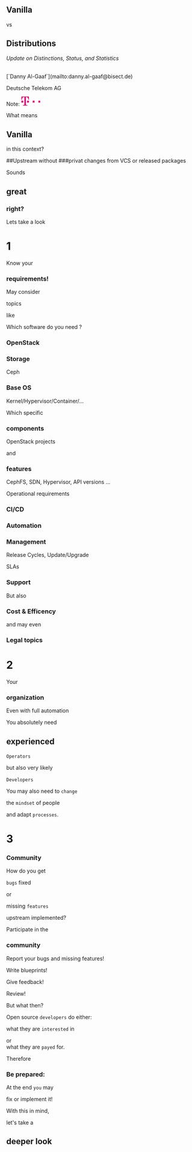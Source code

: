 ## Vanilla
vs 
## Distributions
*Update on Distinctions, Status, and Statistics*

<br>
[`Danny Al-Gaaf`](mailto:danny.al-gaaf@bisect.de)

Deutsche Telekom AG

Note: <img src="images/T_Logo_3c_p_DE.png" style="width:10%;">


<!-- Slide -->
What means
## Vanilla
in this context? 


<!-- Slide -->
##Upstream
without <!-- .element class="fragment" -->
###privat changes <!-- .element class="fragment" -->
from VCS or released packages <!-- .element class="fragment" -->


<!-- Slide -->
Sounds
## great
### right?


<!-- Slide -->
Lets take a look


<!-- Slide -->
# 1
Know your <!-- .element class="fragment" -->
### requirements! <!-- .element class="fragment" -->


<!-- Slide -->
May consider

topics 

like


<!-- Slide -->
Which software do you need ?
### OpenStack <!-- .element class="fragment" -->
### Storage <!-- .element class="fragment" -->
Ceph <!-- .element class="fragment" -->
### Base OS <!-- .element class="fragment" -->
Kernel/Hypervisor/Container/... <!-- .element class="fragment" -->


<!-- Slide -->
Which specific
### components <!-- .element class="fragment" data-fragment-index="1"--> 
OpenStack projects <!-- .element class="fragment" data-fragment-index="1"-->

and <!-- .element class="fragment" data-fragment-index="2"-->
### features <!-- .element class="fragment" data-fragment-index="3"--> 
CephFS, SDN, Hypervisor, API versions ... <!-- .element class="fragment" data-fragment-index="3"-->


<!-- Slide -->
Operational requirements
### CI/CD <!-- .element class="fragment" -->
### Automation <!-- .element class="fragment" -->
### Management <!-- .element class="fragment" -->
Release Cycles, Update/Upgrade <!-- .element class="fragment" -->

SLAs <!-- .element class="fragment" -->

### Support <!-- .element class="fragment" -->


<!-- Slide -->
But also
### Cost & Efficency <!-- .element class="fragment" -->
and may even
### Legal topics <!-- .element class="fragment" -->


<!-- Slide -->
# 2
Your <!-- .element class="fragment" data-fragment-index="1" -->
### organization <!-- .element class="fragment" data-fragment-index="1" -->


<!-- Slide -->
Even with full automation


<!-- Slide -->
You absolutely need 
## experienced <!-- .element class="fragment" -->
`Operators` <!-- .element class="fragment" -->

but also very likely <!-- .element class="fragment" -->

`Developers` <!-- .element class="fragment" -->


<!-- Slide -->
You may also need to `change`

the `mindset` of people

and adapt `processes`.


<!-- Slide -->
# 3
### Community


<!-- Slide -->
How do you get 

`bugs` fixed

or 

missing `features` 

upstream implemented?


<!-- Slide -->
Participate in the 

### community

Report your bugs and missing features! <!-- .element class="fragment" -->

Write blueprints! <!-- .element class="fragment" -->

Give feedback! <!-- .element class="fragment" -->

Review! <!-- .element class="fragment" -->


<!-- Slide -->
But what then?

<span class="fragment" data-fragment-index="0">Open source `developers` do either: </span>

<span class="fragment" data-fragment-index="1"> what they are `interested` in </span>

<span class="fragment" data-fragment-index="2"> or <br> what they are `payed` for. </span>


<!-- Slide -->
Therefore 

### Be prepared: 

<span class="fragment" data-fragment-index="0">At the end `you` may </span>

fix or implement it! <!-- .element class="fragment" data-fragment-index="1"-->


<!-- Slide -->
With this in mind,

let's take a 

## deeper look

